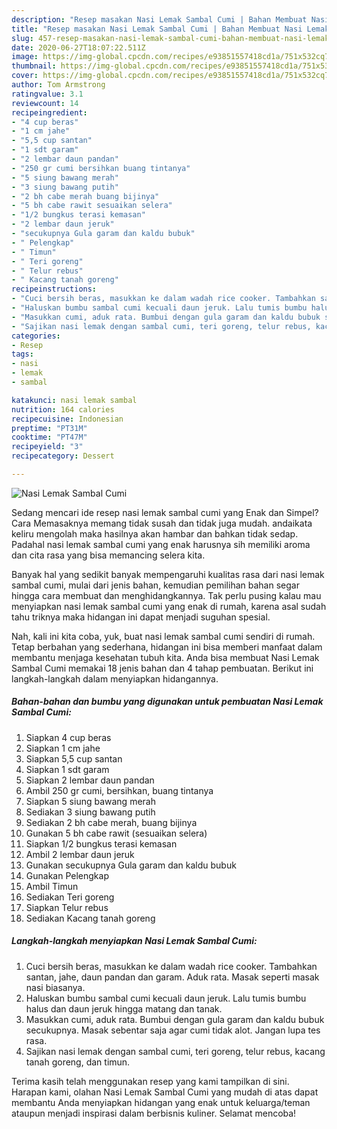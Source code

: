 ```yaml
---
description: "Resep masakan Nasi Lemak Sambal Cumi | Bahan Membuat Nasi Lemak Sambal Cumi Yang Lezat Sekali"
title: "Resep masakan Nasi Lemak Sambal Cumi | Bahan Membuat Nasi Lemak Sambal Cumi Yang Lezat Sekali"
slug: 457-resep-masakan-nasi-lemak-sambal-cumi-bahan-membuat-nasi-lemak-sambal-cumi-yang-lezat-sekali
date: 2020-06-27T18:07:22.511Z
image: https://img-global.cpcdn.com/recipes/e93851557418cd1a/751x532cq70/nasi-lemak-sambal-cumi-foto-resep-utama.jpg
thumbnail: https://img-global.cpcdn.com/recipes/e93851557418cd1a/751x532cq70/nasi-lemak-sambal-cumi-foto-resep-utama.jpg
cover: https://img-global.cpcdn.com/recipes/e93851557418cd1a/751x532cq70/nasi-lemak-sambal-cumi-foto-resep-utama.jpg
author: Tom Armstrong
ratingvalue: 3.1
reviewcount: 14
recipeingredient:
- "4 cup beras"
- "1 cm jahe"
- "5,5 cup santan"
- "1 sdt garam"
- "2 lembar daun pandan"
- "250 gr cumi bersihkan buang tintanya"
- "5 siung bawang merah"
- "3 siung bawang putih"
- "2 bh cabe merah buang bijinya"
- "5 bh cabe rawit sesuaikan selera"
- "1/2 bungkus terasi kemasan"
- "2 lembar daun jeruk"
- "secukupnya Gula garam dan kaldu bubuk"
- " Pelengkap"
- " Timun"
- " Teri goreng"
- " Telur rebus"
- " Kacang tanah goreng"
recipeinstructions:
- "Cuci bersih beras, masukkan ke dalam wadah rice cooker. Tambahkan santan, jahe, daun pandan dan garam. Aduk rata. Masak seperti masak nasi biasanya."
- "Haluskan bumbu sambal cumi kecuali daun jeruk. Lalu tumis bumbu halus dan daun jeruk hingga matang dan tanak."
- "Masukkan cumi, aduk rata. Bumbui dengan gula garam dan kaldu bubuk secukupnya. Masak sebentar saja agar cumi tidak alot. Jangan lupa tes rasa."
- "Sajikan nasi lemak dengan sambal cumi, teri goreng, telur rebus, kacang tanah goreng, dan timun."
categories:
- Resep
tags:
- nasi
- lemak
- sambal

katakunci: nasi lemak sambal 
nutrition: 164 calories
recipecuisine: Indonesian
preptime: "PT31M"
cooktime: "PT47M"
recipeyield: "3"
recipecategory: Dessert

---
```



![Nasi Lemak Sambal Cumi](https://img-global.cpcdn.com/recipes/e93851557418cd1a/751x532cq70/nasi-lemak-sambal-cumi-foto-resep-utama.jpg)

Sedang mencari ide resep nasi lemak sambal cumi yang Enak dan Simpel? Cara Memasaknya memang tidak susah dan tidak juga mudah. andaikata keliru mengolah maka hasilnya akan hambar dan bahkan tidak sedap. Padahal nasi lemak sambal cumi yang enak harusnya sih memiliki aroma dan cita rasa yang bisa memancing selera kita.



Banyak hal yang sedikit banyak mempengaruhi kualitas rasa dari nasi lemak sambal cumi, mulai dari jenis bahan, kemudian pemilihan bahan segar hingga cara membuat dan menghidangkannya. Tak perlu pusing kalau mau menyiapkan nasi lemak sambal cumi yang enak di rumah, karena asal sudah tahu triknya maka hidangan ini dapat menjadi suguhan spesial.


Nah, kali ini kita coba, yuk, buat nasi lemak sambal cumi sendiri di rumah. Tetap berbahan yang sederhana, hidangan ini bisa memberi manfaat dalam membantu menjaga kesehatan tubuh kita. Anda bisa membuat Nasi Lemak Sambal Cumi memakai 18 jenis bahan dan 4 tahap pembuatan. Berikut ini langkah-langkah dalam menyiapkan hidangannya.

<!--inarticleads1-->

##### Bahan-bahan dan bumbu yang digunakan untuk pembuatan Nasi Lemak Sambal Cumi:

1. Siapkan 4 cup beras
1. Siapkan 1 cm jahe
1. Siapkan 5,5 cup santan
1. Siapkan 1 sdt garam
1. Siapkan 2 lembar daun pandan
1. Ambil 250 gr cumi, bersihkan, buang tintanya
1. Siapkan 5 siung bawang merah
1. Sediakan 3 siung bawang putih
1. Sediakan 2 bh cabe merah, buang bijinya
1. Gunakan 5 bh cabe rawit (sesuaikan selera)
1. Siapkan 1/2 bungkus terasi kemasan
1. Ambil 2 lembar daun jeruk
1. Gunakan secukupnya Gula garam dan kaldu bubuk
1. Gunakan  Pelengkap
1. Ambil  Timun
1. Sediakan  Teri goreng
1. Siapkan  Telur rebus
1. Sediakan  Kacang tanah goreng




<!--inarticleads2-->

##### Langkah-langkah menyiapkan Nasi Lemak Sambal Cumi:

1. Cuci bersih beras, masukkan ke dalam wadah rice cooker. Tambahkan santan, jahe, daun pandan dan garam. Aduk rata. Masak seperti masak nasi biasanya.
1. Haluskan bumbu sambal cumi kecuali daun jeruk. Lalu tumis bumbu halus dan daun jeruk hingga matang dan tanak.
1. Masukkan cumi, aduk rata. Bumbui dengan gula garam dan kaldu bubuk secukupnya. Masak sebentar saja agar cumi tidak alot. Jangan lupa tes rasa.
1. Sajikan nasi lemak dengan sambal cumi, teri goreng, telur rebus, kacang tanah goreng, dan timun.




Terima kasih telah menggunakan resep yang kami tampilkan di sini. Harapan kami, olahan Nasi Lemak Sambal Cumi yang mudah di atas dapat membantu Anda menyiapkan hidangan yang enak untuk keluarga/teman ataupun menjadi inspirasi dalam berbisnis kuliner. Selamat mencoba!
